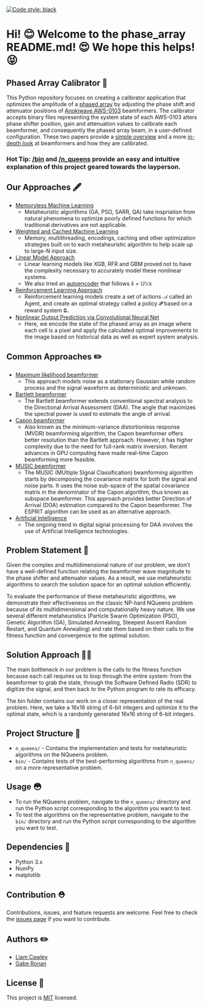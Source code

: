 [![Code style: black](https://img.shields.io/badge/code%20style-black-000000.svg)](https://github.com/psf/black)
# Hi! :blush: Welcome to the phase_array README.md! 😍 We hope this helps! 😝
## Phased Array Calibrator 📡

This Python repository focuses on creating a calibrator application that optimizes the amplitude of a [phased array](https://en.wikipedia.org/wiki/Phased_array#:~:text=In%20antenna%20theory%2C%20a%20phased,directions%20without%20moving%20the%20antennas) by adjusting the phase shift and attenuator positions of [Anokiwave AWS-0103](https://www.anokiwave.com/products/aws-0103/index.html) beamformers. The calibrator accepts binary files representing the system state of each AWS-0103 alters phase shifter position, gain and attenuation values to calibrate each beamformer, and consequently the phased array beam, in a user-defined configuration. These two papers provide a [simple overview](https://web2.norsonic.com/wp-content/uploads/2016/10/TN-beamformers.pdf) and a more [in-depth look](https://sci-hub.ru/10.1109/8.923310) at beamformers and how they are calibrated.

### Hot Tip: [/bin](https://github.com/cawley/phase_array/tree/main/bin) and [/n_queens](https://github.com/cawley/phase_array/tree/main/n_queens) provide an easy and intuitive explanation of this project geared towards the layperson.
 
## Our Approaches 🖋️

 - [Memoryless Machine Learning](https://github.com/cawley/phase_array/tree/main/n_queens)
   - Metaheuristic algorithms (GA, PSO, SARR, QA) take inspriation from natural phenomena to optimize poorly defined functions for which traditional derivatives are not applicable.
 - [Weighted and Cached Machine Learning](https://github.com/cawley/phase_array/tree/main/bin)
   - Memory, multithreading, encodings, caching and other optimization strategies built on to each metaheuristic algorithm to help scale up to large-N input size.
 - [Linear Model Approach](https://github.com/cawley/phase_array/tree/main/works_in_progress/xgb)
   - Linear learning models like XGB, RFR and GBM proved not to have the complexity necessary to accurately model these nonlinear systems.
   - We also tried an [autoencoder](https://github.com/cawley/phase_array/blob/main/works_in_progress/vae/simple_vae.py) that follows x̄ = 𝕌𝕍x 
 - [Reinforcement Learning Approach](https://github.com/cawley/phase_array/tree/main/works_in_progress/reinforcement_learning)
   - Reinforcement learning models create a set of actions 𝒜 called an Agent, and create an optimal strategy called a policy 𝓟 based on a reward system 𝕼.
 - [Nonlinear Output Prediction via Convolutional Neural Net](https://github.com/cawley/phase_array/tree/main/conv_net)
   - Here, we encode the state of the phased array as an image where each cell is a pixel and apply the calculated optimal improvements to the image based on historical data as well as expert system analysis.
  
## Common Approaches :pencil2:

 - [Maximum likelihood beamformer](https://sci-hub.se/10.23919/EUSIPCO.2019.8902753)
   - This approach models noise as a stationary Gaussian white random process and the signal waveform as deterministic and unknown. 
- [Bartlett beamformer](https://sci-hub.se/10.4314/njt.v36i4.23)
  - The Bartlett beamformer extends conventional spectral analysis to the Directional Arrival Assessment (DAA). The angle that maximizes the spectral power is used to estimate the angle of arrival. 
- [Capon beamformer](https://apps.dtic.mil/sti/pdfs/ADA433961.pdf)
  - Also known as the minimum-variance distortionless response (MVDR) beamforming algorithm, the Capon beamformer offers better resolution than the Bartlett approach. However, it has higher complexity due to the need for full-rank matrix inversion. Recent advances in GPU computing have made real-time Capon beamforming more feasible. 
- [MUSIC beamformer](https://sci-hub.se/10.1109/IBCAST.2014.6778172)
  - The MUSIC (MUltiple SIgnal Classification) beamforming algorithm starts by decomposing the covariance matrix for both the signal and noise parts. It uses the noise sub-space of the spatial covariance matrix in the denominator of the Capon algorithm, thus known as subspace           beamformer. This approach provides better Direction of Arrival (DOA) estimation compared to the Capon beamformer. The ESPRIT algorithm can be used as an alternative approach.
- [Artificial Intelligence](https://sci-hub.se/10.1109/MAP.2020.3036097)
  - The ongoing trend in digital signal processing for DAA involves the use of Artificial Intelligence technologies.

## Problem Statement 📓

Given the complex and multidimensional nature of our problem, we don't have a well-defined function relating the beamformer wave magnitude to the phase shifter and attenuator values. As a result, we use metaheuristic algorithms to search the solution space for an optimal solution efficiently. 

To evaluate the performance of these metaheuristic algorithms, we demonstrate their effectiveness on the classic NP-hard NQueens problem because of its multidimensional and computationally heavy nature. We use several different metaheuristics (Particle Swarm Optimization (PSO), Genetic Algorithm (GA), Simulated Annealing, Steepest Ascent Random Restart, and Quantum Annealing) and rate them based on their calls to the fitness function and convergence to the optimal solution.

## Solution Approach 👩‍🔬

The main bottleneck in our problem is the calls to the fitness function because each call requires us to loop through the entire system: from the beamformer to grab the state, through the Software Defined Radio (SDR) to digitize the signal, and then back to the Python program to rate its efficacy. 

The bin folder contains our work on a closer representation of the real problem. Here, we take a 16x16 string of 6-bit integers and optimize it to the optimal state, which is a randomly generated 16x16 string of 6-bit integers.

## Project Structure 📁

- `n_queens/` - Contains the implementation and tests for metaheuristic algorithms on the NQueens problem.
- `bin/` - Contains tests of the best-performing algorithms from `n_queens/` on a more representative problem.

## Usage 😳

- To run the NQueens problem, navigate to the `n_queens/` directory and run the Python script corresponding to the algorithm you want to test.
- To test the algorithms on the representative problem, navigate to the `bin/` directory and run the Python script corresponding to the algorithm you want to test.

## Dependencies 🤘

- Python 3.x
- NumPy
- matplotlib

## Contribution ⛑️

Contributions, issues, and feature requests are welcome. Feel free to check the [issues page](https://github.com/cawley/phase_array/issues) if you want to contribute.

## Authors ✏️

- [Liam Cawley](https://github.com/cawley)
- [Gabe Ronan](https://github.com/ronangabriel)

## License 🚙

This project is [MIT](https://choosealicense.com/licenses/mit/) licensed.
